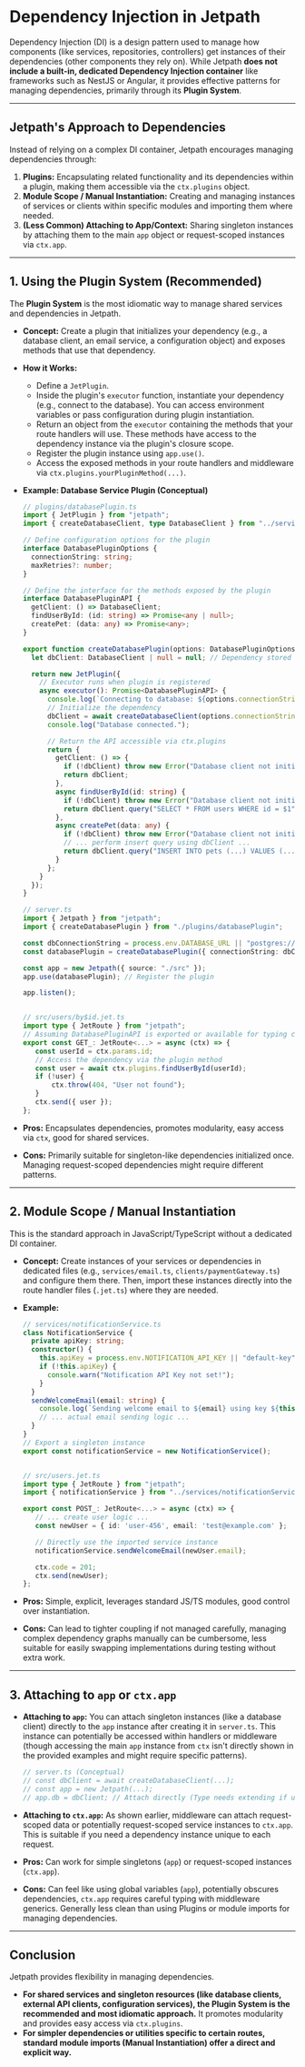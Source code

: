 <docmach type="wrapper" file="doc-fragments/docs.html" replacement="content">
  
# Dependency Injection in Jetpath

Dependency Injection (DI) is a design pattern used to manage how components (like services, repositories, controllers) get instances of their dependencies (other components they rely on). While Jetpath **does not include a built-in, dedicated Dependency Injection container** like frameworks such as NestJS or Angular, it provides effective patterns for managing dependencies, primarily through its **Plugin System**.

---

## Jetpath's Approach to Dependencies

Instead of relying on a complex DI container, Jetpath encourages managing dependencies through:

1.  **Plugins:** Encapsulating related functionality and its dependencies within a plugin, making them accessible via the `ctx.plugins` object.
2.  **Module Scope / Manual Instantiation:** Creating and managing instances of services or clients within specific modules and importing them where needed.
3.  **(Less Common) Attaching to App/Context:** Sharing singleton instances by attaching them to the main `app` object or request-scoped instances via `ctx.app`.

---

## 1. Using the Plugin System (Recommended)

The **Plugin System** is the most idiomatic way to manage shared services and dependencies in Jetpath.

* **Concept:** Create a plugin that initializes your dependency (e.g., a database client, an email service, a configuration object) and exposes methods that use that dependency.
* **How it Works:**
    * Define a `JetPlugin`.
    * Inside the plugin's `executor` function, instantiate your dependency (e.g., connect to the database). You can access environment variables or pass configuration during plugin instantiation.
    * Return an object from the `executor` containing the methods that your route handlers will use. These methods have access to the dependency instance via the plugin's closure scope.
    * Register the plugin instance using `app.use()`.
    * Access the exposed methods in your route handlers and middleware via `ctx.plugins.yourPluginMethod(...)`.

* **Example: Database Service Plugin (Conceptual)**

    ```typescript
    // plugins/databasePlugin.ts
    import { JetPlugin } from "jetpath";
    import { createDatabaseClient, type DatabaseClient } from "../services/database"; // Your DB client logic

    // Define configuration options for the plugin
    interface DatabasePluginOptions {
      connectionString: string;
      maxRetries?: number;
    }

    // Define the interface for the methods exposed by the plugin
    interface DatabasePluginAPI {
      getClient: () => DatabaseClient;
      findUserById: (id: string) => Promise<any | null>;
      createPet: (data: any) => Promise<any>;
    }

    export function createDatabasePlugin(options: DatabasePluginOptions): JetPlugin {
      let dbClient: DatabaseClient | null = null; // Dependency stored in closure

      return new JetPlugin({
        // Executor runs when plugin is registered
        async executor(): Promise<DatabasePluginAPI> {
          console.log(`Connecting to database: ${options.connectionString.substring(0, 15)}...`);
          // Initialize the dependency
          dbClient = await createDatabaseClient(options.connectionString, options.maxRetries);
          console.log("Database connected.");

          // Return the API accessible via ctx.plugins
          return {
            getClient: () => {
              if (!dbClient) throw new Error("Database client not initialized");
              return dbClient;
            },
            async findUserById(id: string) {
              if (!dbClient) throw new Error("Database client not initialized");
              return dbClient.query("SELECT * FROM users WHERE id = $1", [id]);
            },
            async createPet(data: any) {
              if (!dbClient) throw new Error("Database client not initialized");
              // ... perform insert query using dbClient ...
              return dbClient.query("INSERT INTO pets (...) VALUES (...) RETURNING *", [...]);
            }
          };
        }
      });
    }

    // server.ts
    import { Jetpath } from "jetpath";
    import { createDatabasePlugin } from "./plugins/databasePlugin";

    const dbConnectionString = process.env.DATABASE_URL || "postgres://user:pass@host:port/db";
    const databasePlugin = createDatabasePlugin({ connectionString: dbConnectionString });

    const app = new Jetpath({ source: "./src" });
    app.use(databasePlugin); // Register the plugin

    app.listen();


    // src/users/by$id.jet.ts
    import type { JetRoute } from "jetpath";
    // Assuming DatabasePluginAPI is exported or available for typing ctx
    export const GET_: JetRoute<...> = async (ctx) => {
       const userId = ctx.params.id;
       // Access the dependency via the plugin method
       const user = await ctx.plugins.findUserById(userId);
       if (!user) {
           ctx.throw(404, "User not found");
       }
       ctx.send({ user });
    };
    ```

* **Pros:** Encapsulates dependencies, promotes modularity, easy access via `ctx`, good for shared services.
* **Cons:** Primarily suitable for singleton-like dependencies initialized once. Managing request-scoped dependencies might require different patterns.

---

## 2. Module Scope / Manual Instantiation

This is the standard approach in JavaScript/TypeScript without a dedicated DI container.

* **Concept:** Create instances of your services or dependencies in dedicated files (e.g., `services/email.ts`, `clients/paymentGateway.ts`) and configure them there. Then, import these instances directly into the route handler files (`.jet.ts`) where they are needed.
* **Example:**

    ```typescript
    // services/notificationService.ts
    class NotificationService {
      private apiKey: string;
      constructor() {
        this.apiKey = process.env.NOTIFICATION_API_KEY || "default-key";
        if (!this.apiKey) {
          console.warn("Notification API Key not set!");
        }
      }
      sendWelcomeEmail(email: string) {
        console.log(`Sending welcome email to ${email} using key ${this.apiKey.substring(0, 3)}...`);
        // ... actual email sending logic ...
      }
    }
    // Export a singleton instance
    export const notificationService = new NotificationService();


    // src/users.jet.ts
    import type { JetRoute } from "jetpath";
    import { notificationService } from "../services/notificationService"; // Import instance

    export const POST_: JetRoute<...> = async (ctx) => {
       // ... create user logic ...
       const newUser = { id: 'user-456', email: 'test@example.com' };

       // Directly use the imported service instance
       notificationService.sendWelcomeEmail(newUser.email);

       ctx.code = 201;
       ctx.send(newUser);
    };
    ```

* **Pros:** Simple, explicit, leverages standard JS/TS modules, good control over instantiation.
* **Cons:** Can lead to tighter coupling if not managed carefully, managing complex dependency graphs manually can be cumbersome, less suitable for easily swapping implementations during testing without extra work.

---

## 3. Attaching to `app` or `ctx.app`

* **Attaching to `app`:** You can attach singleton instances (like a database client) directly to the `app` instance after creating it in `server.ts`. This instance can potentially be accessed within handlers or middleware (though accessing the main `app` instance from `ctx` isn't directly shown in the provided examples and might require specific patterns).
    ```typescript
    // server.ts (Conceptual)
    // const dbClient = await createDatabaseClient(...);
    // const app = new Jetpath(...);
    // app.db = dbClient; // Attach directly (Type needs extending if using TS)
    ```
* **Attaching to `ctx.app`:** As shown earlier, middleware can attach request-scoped data or potentially request-scoped service instances to `ctx.app`. This is suitable if you need a dependency instance unique to each request.

* **Pros:** Can work for simple singletons (`app`) or request-scoped instances (`ctx.app`).
* **Cons:** Can feel like using global variables (`app`), potentially obscures dependencies, `ctx.app` requires careful typing with middleware generics. Generally less clean than using Plugins or module imports for managing dependencies.

---

## Conclusion

Jetpath provides flexibility in managing dependencies.

* **For shared services and singleton resources (like database clients, external API clients, configuration services), the Plugin System is the recommended and most idiomatic approach.** It promotes modularity and provides easy access via `ctx.plugins`.
* **For simpler dependencies or utilities specific to certain routes, standard module imports (Manual Instantiation) offer a direct and explicit way.**
 
</docmach>



